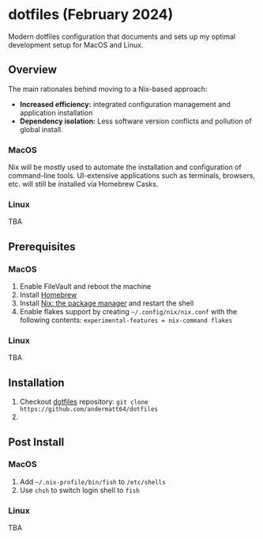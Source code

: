 # dotfiles (February 2024)
Modern dotfiles configuration that documents and sets up my optimal development setup for MacOS and Linux.

## Overview
The main rationales behind moving to a Nix-based approach:
* **Increased efficiency:** integrated configuration management and application installation
* **Dependency isolation:** Less software version conflicts and pollution of global install.

### MacOS
Nix will be mostly used to automate the installation and configuration of command-line tools. UI-extensive applications such as terminals, browsers, etc. will still be installed via Homebrew Casks. 

### Linux
TBA
 
## Prerequisites
### MacOS
1. Enable FileVault and reboot the machine
2. Install [Homebrew](https://brew.sh)
3. Install [Nix: the package manager](https://nixos.org/download#nix-install-macos) and restart the shell
4. Enable flakes support by creating `~/.config/nix/nix.conf` with the following contents: `experimental-features = nix-command flakes`

### Linux
TBA

## Installation
1. Checkout [dotfiles](https://github.com/andermatt64/dotfiles) repository: `git clone https://github.com/andermatt64/dotfiles`
2. 

## Post Install
### MacOS
1. Add `~/.nix-profile/bin/fish` to `/etc/shells`
2. Use `chsh` to switch login shell to `fish`

### Linux
TBA
